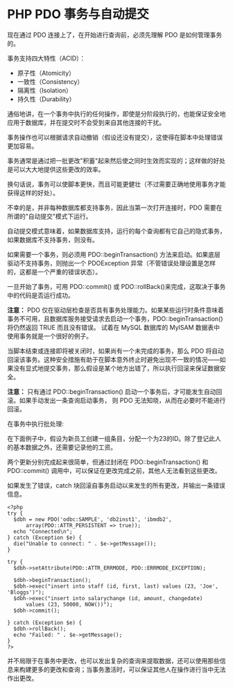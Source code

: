 # PHP PDO 事务与自动提交



现在通过 PDO 连接上了，在开始进行查询前，必须先理解 PDO 是如何管理事务的。

事务支持四大特性（ACID）：

*   原子性（Atomicity）
*   一致性（Consistency）
*   隔离性（Isolation）
*   持久性（Durability）

通俗地讲，在一个事务中执行的任何操作，即使是分阶段执行的，也能保证安全地应用于数据库，并在提交时不会受到来自其他连接的干扰。

事务操作也可以根据请求自动撤销（假设还没有提交），这使得在脚本中处理错误更加容易。

事务通常是通过把一批更改"积蓄"起来然后使之同时生效而实现的；这样做的好处是可以大大地提供这些更改的效率。

换句话说，事务可以使脚本更快，而且可能更健壮（不过需要正确地使用事务才能获得这样的好处）。

不幸的是，并非每种数据库都支持事务，因此当第一次打开连接时，PDO 需要在所谓的"自动提交"模式下运行。

自动提交模式意味着，如果数据库支持，运行的每个查询都有它自己的隐式事务，如果数据库不支持事务，则没有。

如果需要一个事务，则必须用 PDO::beginTransaction() 方法来启动。如果底层驱动不支持事务，则抛出一个 PDOException 异常（不管错误处理设置是怎样的，这都是一个严重的错误状态）。

一旦开始了事务，可用 PDO::commit() 或 PDO::rollBack()来完成，这取决于事务中的代码是否运行成功。

**注意：** PDO 仅在驱动层检查是否具有事务处理能力。如果某些运行时条件意味着事务不可用，且数据库服务接受请求去启动一个事务，PDO::beginTransaction() 将仍然返回 TRUE 而且没有错误。 试着在 MySQL 数据库的 MyISAM 数据表中使用事务就是一个很好的例子。

当脚本结束或连接即将被关闭时，如果尚有一个未完成的事务，那么 PDO 将自动回滚该事务。这种安全措施有助于在脚本意外终止时避免出现不一致的情况——如果没有显式地提交事务，那么假设是某个地方出错了，所以执行回滚来保证数据安全。

**注意：** 只有通过 PDO::beginTransaction() 启动一个事务后，才可能发生自动回滚。如果手动发出一条查询启动事务， 则 PDO 无法知晓，从而在必要时不能进行回滚。

在事务中执行批处理:

在下面例子中，假设为新员工创建一组条目，分配一个为23的ID。除了登记此人的基本数据之外，还需要记录他的工资。

两个更新分别完成起来很简单，但通过封闭在 PDO::beginTransaction() 和PDO::commit() 调用中，可以保证在更改完成之前，其他人无法看到这些更改。

如果发生了错误，catch 块回滚自事务启动以来发生的所有更改，并输出一条错误信息。

```
<?php
try {
  $dbh = new PDO('odbc:SAMPLE', 'db2inst1', 'ibmdb2', 
      array(PDO::ATTR_PERSISTENT => true));
  echo "Connected\n";
} catch (Exception $e) {
  die("Unable to connect: " . $e->getMessage());
}

try {  
  $dbh->setAttribute(PDO::ATTR_ERRMODE, PDO::ERRMODE_EXCEPTION);

  $dbh->beginTransaction();
  $dbh->exec("insert into staff (id, first, last) values (23, 'Joe', 'Bloggs')");
  $dbh->exec("insert into salarychange (id, amount, changedate) 
      values (23, 50000, NOW())");
  $dbh->commit();

} catch (Exception $e) {
  $dbh->rollBack();
  echo "Failed: " . $e->getMessage();
}
?>

```

并不局限于在事务中更改，也可以发出复杂的查询来提取数据，还可以使用那些信息来构建更多的更改和查询；当事务激活时，可以保证其他人在操作进行当中无法作出更改。



